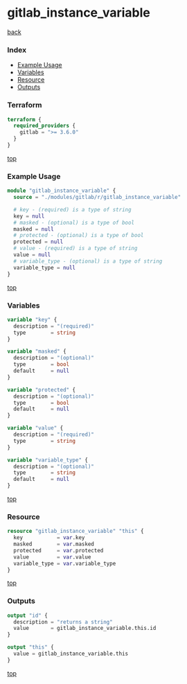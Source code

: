 # gitlab_instance_variable

[back](../gitlab.md)

### Index

- [Example Usage](#example-usage)
- [Variables](#variables)
- [Resource](#resource)
- [Outputs](#outputs)

### Terraform

```terraform
terraform {
  required_providers {
    gitlab = ">= 3.6.0"
  }
}
```

[top](#index)

### Example Usage

```terraform
module "gitlab_instance_variable" {
  source = "./modules/gitlab/r/gitlab_instance_variable"

  # key - (required) is a type of string
  key = null
  # masked - (optional) is a type of bool
  masked = null
  # protected - (optional) is a type of bool
  protected = null
  # value - (required) is a type of string
  value = null
  # variable_type - (optional) is a type of string
  variable_type = null
}
```

[top](#index)

### Variables

```terraform
variable "key" {
  description = "(required)"
  type        = string
}

variable "masked" {
  description = "(optional)"
  type        = bool
  default     = null
}

variable "protected" {
  description = "(optional)"
  type        = bool
  default     = null
}

variable "value" {
  description = "(required)"
  type        = string
}

variable "variable_type" {
  description = "(optional)"
  type        = string
  default     = null
}
```

[top](#index)

### Resource

```terraform
resource "gitlab_instance_variable" "this" {
  key           = var.key
  masked        = var.masked
  protected     = var.protected
  value         = var.value
  variable_type = var.variable_type
}
```

[top](#index)

### Outputs

```terraform
output "id" {
  description = "returns a string"
  value       = gitlab_instance_variable.this.id
}

output "this" {
  value = gitlab_instance_variable.this
}
```

[top](#index)